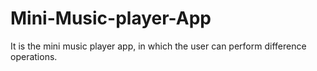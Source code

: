 # Mini-Music-player-App
It is the mini music player app, in which the user can perform difference operations.
